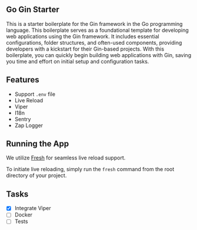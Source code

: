 ## Go Gin Starter

This is a starter boilerplate for the Gin framework in the Go programming language. This boilerplate serves as a foundational template for developing web applications using the Gin framework. It includes essential configurations, folder structures, and often-used components, providing developers with a kickstart for their Gin-based projects. With this boilerplate, you can quickly begin building web applications with Gin, saving you time and effort on initial setup and configuration tasks.

## Features
- Support `.env` file
- Live Reload
- Viper
- I18n
- Sentry
- Zap Logger

## Running the App

We utilize [Fresh](https://github.com/gravityblast/fresh) for seamless live reload support. 

To initiate live reloading, simply run the `fresh` command from the root directory of your project.

## Tasks
- [x] Integrate Viper
- [ ] Docker
- [ ] Tests 
